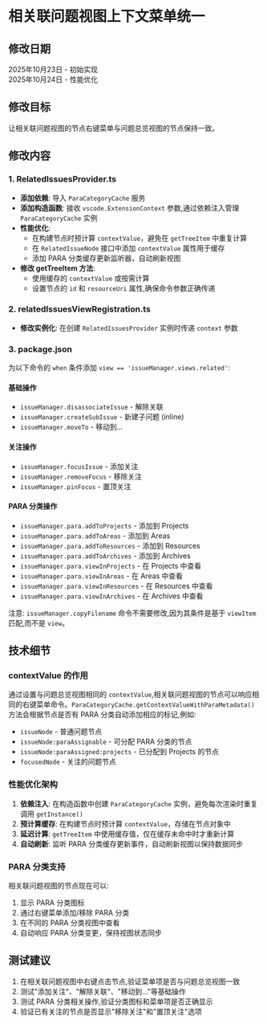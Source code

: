 # 相关联问题视图上下文菜单统一

## 修改日期
2025年10月23日 - 初始实现  
2025年10月24日 - 性能优化

## 修改目标
让相关联问题视图的节点右键菜单与问题总览视图的节点保持一致。

## 修改内容

### 1. RelatedIssuesProvider.ts
- **添加依赖**: 导入 `ParaCategoryCache` 服务
- **添加构造函数**: 接收 `vscode.ExtensionContext` 参数,通过依赖注入管理 `ParaCategoryCache` 实例
- **性能优化**: 
  - 在构建节点时预计算 `contextValue`，避免在 `getTreeItem` 中重复计算
  - 在 `RelatedIssueNode` 接口中添加 `contextValue` 属性用于缓存
  - 添加 PARA 分类缓存更新监听器，自动刷新视图
- **修改 getTreeItem 方法**: 
  - 使用缓存的 `contextValue` 或按需计算
  - 设置节点的 `id` 和 `resourceUri` 属性,确保命令参数正确传递

### 2. relatedIssuesViewRegistration.ts
- **修改实例化**: 在创建 `RelatedIssuesProvider` 实例时传递 `context` 参数

### 3. package.json
为以下命令的 `when` 条件添加 `view == 'issueManager.views.related'`:

#### 基础操作
- `issueManager.disassociateIssue` - 解除关联
- `issueManager.createSubIssue` - 新建子问题 (inline)
- `issueManager.moveTo` - 移动到...

#### 关注操作
- `issueManager.focusIssue` - 添加关注
- `issueManager.removeFocus` - 移除关注
- `issueManager.pinFocus` - 置顶关注

#### PARA 分类操作
- `issueManager.para.addToProjects` - 添加到 Projects
- `issueManager.para.addToAreas` - 添加到 Areas
- `issueManager.para.addToResources` - 添加到 Resources
- `issueManager.para.addToArchives` - 添加到 Archives
- `issueManager.para.viewInProjects` - 在 Projects 中查看
- `issueManager.para.viewInAreas` - 在 Areas 中查看
- `issueManager.para.viewInResources` - 在 Resources 中查看
- `issueManager.para.viewInArchives` - 在 Archives 中查看

注意: `issueManager.copyFilename` 命令不需要修改,因为其条件是基于 `viewItem` 匹配,而不是 `view`。

## 技术细节

### contextValue 的作用
通过设置与问题总览视图相同的 `contextValue`,相关联问题视图的节点可以响应相同的右键菜单命令。`ParaCategoryCache.getContextValueWithParaMetadata()` 方法会根据节点是否有 PARA 分类自动添加相应的标记,例如:
- `issueNode` - 普通问题节点
- `issueNode:paraAssignable` - 可分配 PARA 分类的节点
- `issueNode:paraAssigned:projects` - 已分配到 Projects 的节点
- `focusedNode` - 关注的问题节点

### 性能优化架构
1. **依赖注入**: 在构造函数中创建 `ParaCategoryCache` 实例，避免每次渲染时重复调用 `getInstance()`
2. **预计算缓存**: 在构建节点时预计算 `contextValue`，存储在节点对象中
3. **延迟计算**: `getTreeItem` 中使用缓存值，仅在缓存未命中时才重新计算
4. **自动刷新**: 监听 PARA 分类缓存更新事件，自动刷新视图以保持数据同步

### PARA 分类支持
相关联问题视图的节点现在可以:
1. 显示 PARA 分类图标
2. 通过右键菜单添加/移除 PARA 分类
3. 在不同的 PARA 分类视图中查看
4. 自动响应 PARA 分类变更，保持视图状态同步

## 测试建议
1. 在相关联问题视图中右键点击节点,验证菜单项是否与问题总览视图一致
2. 测试"添加关注"、"解除关联"、"移动到..."等基础操作
3. 测试 PARA 分类相关操作,验证分类图标和菜单项是否正确显示
4. 验证已有关注的节点是否显示"移除关注"和"置顶关注"选项
